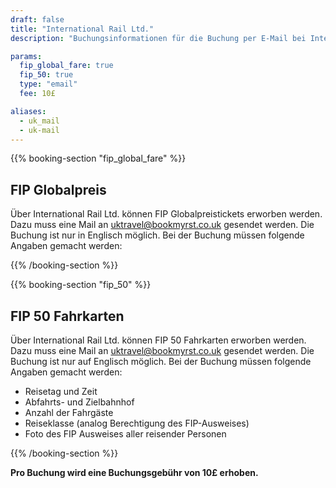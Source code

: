 ```yaml
---
draft: false
title: "International Rail Ltd."
description: "Buchungsinformationen für die Buchung per E-Mail bei International Rail Ltd."

params:
  fip_global_fare: true
  fip_50: true
  type: "email"
  fee: 10£

aliases:
  - uk_mail
  - uk-mail
---
```


{{% booking-section "fip_global_fare" %}}

## FIP Globalpreis

Über International Rail Ltd. können FIP Globalpreistickets erworben werden. Dazu muss eine Mail an [uktravel@bookmyrst.co.uk](mailto:uktravel@bookmyrst.co.uk) gesendet werden. Die Buchung ist nur in Englisch möglich. Bei der Buchung müssen folgende Angaben gemacht werden:

{{% /booking-section %}}

{{% booking-section "fip_50" %}}

## FIP 50 Fahrkarten

Über International Rail Ltd. können FIP 50 Fahrkarten erworben werden. Dazu muss eine Mail an [uktravel@bookmyrst.co.uk](mailto:uktravel@bookmyrst.co.uk) gesendet werden. Die Buchung ist nur auf Englisch möglich. Bei der Buchung müssen folgende Angaben gemacht werden:

- Reisetag und Zeit
- Abfahrts- und Zielbahnhof
- Anzahl der Fahrgäste
- Reiseklasse (analog Berechtigung des FIP-Ausweises)
- Foto des FIP Ausweises aller reisender Personen

{{% /booking-section %}}

**Pro Buchung wird eine Buchungsgebühr von 10£ erhoben.**
